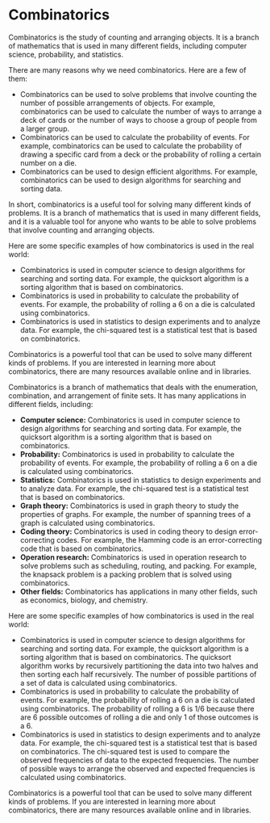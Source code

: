 # Combinatorics
Combinatorics is the study of counting and arranging objects. It is a branch of mathematics that is used in many different fields, including computer science, probability, and statistics.

There are many reasons why we need combinatorics. Here are a few of them:

* Combinatorics can be used to solve problems that involve counting the number of possible arrangements of objects. For example, combinatorics can be used to calculate the number of ways to arrange a deck of cards or the number of ways to choose a group of people from a larger group.
* Combinatorics can be used to calculate the probability of events. For example, combinatorics can be used to calculate the probability of drawing a specific card from a deck or the probability of rolling a certain number on a die.
* Combinatorics can be used to design efficient algorithms. For example, combinatorics can be used to design algorithms for searching and sorting data.

In short, combinatorics is a useful tool for solving many different kinds of problems. It is a branch of mathematics that is used in many different fields, and it is a valuable tool for anyone who wants to be able to solve problems that involve counting and arranging objects.

Here are some specific examples of how combinatorics is used in the real world:

* Combinatorics is used in computer science to design algorithms for searching and sorting data. For example, the quicksort algorithm is a sorting algorithm that is based on combinatorics.
* Combinatorics is used in probability to calculate the probability of events. For example, the probability of rolling a 6 on a die is calculated using combinatorics.
* Combinatorics is used in statistics to design experiments and to analyze data. For example, the chi-squared test is a statistical test that is based on combinatorics.

Combinatorics is a powerful tool that can be used to solve many different kinds of problems. If you are interested in learning more about combinatorics, there are many resources available online and in libraries.

Combinatorics is a branch of mathematics that deals with the enumeration, combination, and arrangement of finite sets. It has many applications in different fields, including:

* **Computer science:** Combinatorics is used in computer science to design algorithms for searching and sorting data. For example, the quicksort algorithm is a sorting algorithm that is based on combinatorics.
* **Probability:** Combinatorics is used in probability to calculate the probability of events. For example, the probability of rolling a 6 on a die is calculated using combinatorics.
* **Statistics:** Combinatorics is used in statistics to design experiments and to analyze data. For example, the chi-squared test is a statistical test that is based on combinatorics.
* **Graph theory:** Combinatorics is used in graph theory to study the properties of graphs. For example, the number of spanning trees of a graph is calculated using combinatorics.
* **Coding theory:** Combinatorics is used in coding theory to design error-correcting codes. For example, the Hamming code is an error-correcting code that is based on combinatorics.
* **Operation research:** Combinatorics is used in operation research to solve problems such as scheduling, routing, and packing. For example, the knapsack problem is a packing problem that is solved using combinatorics.
* **Other fields:** Combinatorics has applications in many other fields, such as economics, biology, and chemistry.

Here are some specific examples of how combinatorics is used in the real world:

* Combinatorics is used in computer science to design algorithms for searching and sorting data. For example, the quicksort algorithm is a sorting algorithm that is based on combinatorics. The quicksort algorithm works by recursively partitioning the data into two halves and then sorting each half recursively. The number of possible partitions of a set of data is calculated using combinatorics.
* Combinatorics is used in probability to calculate the probability of events. For example, the probability of rolling a 6 on a die is calculated using combinatorics. The probability of rolling a 6 is 1/6 because there are 6 possible outcomes of rolling a die and only 1 of those outcomes is a 6.
* Combinatorics is used in statistics to design experiments and to analyze data. For example, the chi-squared test is a statistical test that is based on combinatorics. The chi-squared test is used to compare the observed frequencies of data to the expected frequencies. The number of possible ways to arrange the observed and expected frequencies is calculated using combinatorics.

Combinatorics is a powerful tool that can be used to solve many different kinds of problems. If you are interested in learning more about combinatorics, there are many resources available online and in libraries.
